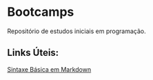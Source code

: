 # Bootcamps
Repositório de estudos iniciais em programação.

## Links Úteis:
[Sintaxe Básica em Markdown](https://www.markdownguide.org/)
